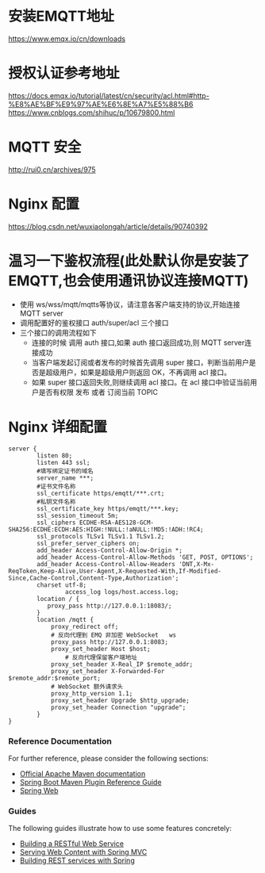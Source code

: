 # 安装EMQTT地址
https://www.emqx.io/cn/downloads

# 授权认证参考地址
https://docs.emqx.io/tutorial/latest/cn/security/acl.html#http-%E8%AE%BF%E9%97%AE%E6%8E%A7%E5%88%B6
https://www.cnblogs.com/shihuc/p/10679800.html

# MQTT 安全
http://rui0.cn/archives/975

# Nginx 配置
https://blog.csdn.net/wuxiaolongah/article/details/90740392

# 温习一下鉴权流程(此处默认你是安装了 EMQTT,也会使用通讯协议连接MQTT)
* 使用 ws/wss/mqtt/mqtts等协议，请注意各客户端支持的协议,开始连接MQTT server
* 调用配置好的鉴权接口  auth/super/acl 三个接口
* 三个接口的调用流程如下
    * 连接的时候 调用 auth 接口,如果 auth 接口返回成功,则 MQTT server连接成功
    * 当客户端发起订阅或者发布的时候首先调用 super 接口，判断当前用户是否是超级用户，如果是超级用户则返回 OK，不再调用 acl 接口。
    * 如果 super 接口返回失败,则继续调用 acl 接口。在 acl 接口中验证当前用户是否有权限 发布 或者 订阅当前 TOPIC


# Nginx 详细配置
``` Nginx
server {
		listen 80;
		listen 443 ssl;
		#填写绑定证书的域名
		server_name ***;  
		#证书文件名称
		ssl_certificate https/emqtt/***.crt; 
		#私钥文件名称
		ssl_certificate_key https/emqtt/***.key; 
		ssl_session_timeout 5m;
		ssl_ciphers ECDHE-RSA-AES128-GCM-SHA256:ECDHE:ECDH:AES:HIGH:!NULL:!aNULL:!MD5:!ADH:!RC4;
		ssl_protocols TLSv1 TLSv1.1 TLSv1.2;
		ssl_prefer_server_ciphers on;
		add_header Access-Control-Allow-Origin *;
		add_header Access-Control-Allow-Methods 'GET, POST, OPTIONS';
		add_header Access-Control-Allow-Headers 'DNT,X-Mx-ReqToken,Keep-Alive,User-Agent,X-Requested-With,If-Modified-Since,Cache-Control,Content-Type,Authorization';
		charset utf-8;
                access_log logs/host.access.log;
		location / {
		   proxy_pass http://127.0.0.1:18083/;
		}
		location /mqtt {
		    proxy_redirect off;
			# 反向代理到 EMQ 非加密 WebSocket   ws
			proxy_pass http://127.0.0.1:8083;
			proxy_set_header Host $host;
		        # 反向代理保留客户端地址
			proxy_set_header X-Real_IP $remote_addr;
			proxy_set_header X-Forwarded-For $remote_addr:$remote_port;
			# WebSocket 额外请求头
			proxy_http_version 1.1;
			proxy_set_header Upgrade $http_upgrade;
			proxy_set_header Connection "upgrade";
		}
}
```

### Reference Documentation
For further reference, please consider the following sections:

* [Official Apache Maven documentation](https://maven.apache.org/guides/index.html)
* [Spring Boot Maven Plugin Reference Guide](https://docs.spring.io/spring-boot/docs/2.2.6.RELEASE/maven-plugin/)
* [Spring Web](https://docs.spring.io/spring-boot/docs/2.2.6.RELEASE/reference/htmlsingle/#boot-features-developing-web-applications)

### Guides
The following guides illustrate how to use some features concretely:

* [Building a RESTful Web Service](https://spring.io/guides/gs/rest-service/)
* [Serving Web Content with Spring MVC](https://spring.io/guides/gs/serving-web-content/)
* [Building REST services with Spring](https://spring.io/guides/tutorials/bookmarks/)

